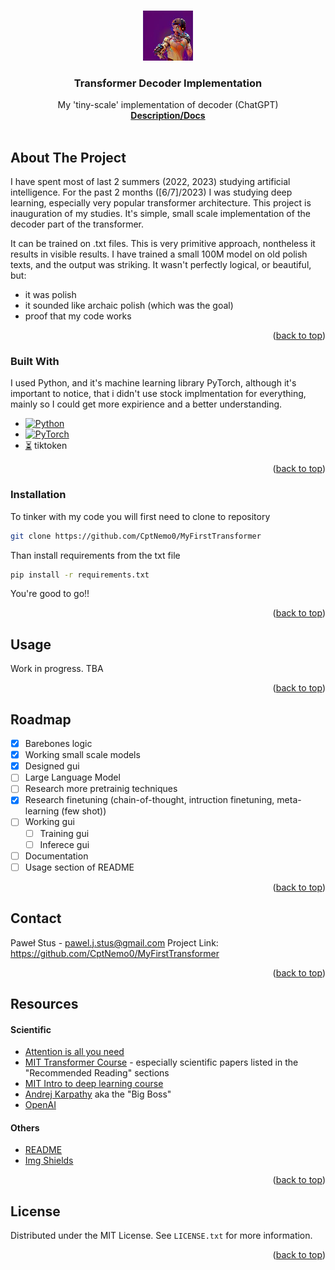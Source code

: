 <a name="readme-top"></a>

<!-- PROJECT LOGO -->
<br />
<div align="center">
  <a href="https://github.com/CptNemo0/MyFirstTransformer">
    <img src="images/logo.jpg" alt="Logo" width="80" height="80">
  </a>

  <h3 align="center">Transformer Decoder Implementation</h3>

  <p align="center">
    My 'tiny-scale' implementation of decoder (ChatGPT)
    <br />
    <a href="https://github.com/CptNemo0/MyFirstTransformer"><strong>Description/Docs</strong></a>
    <br />
    <br />
  </p>
</div>

<!-- ABOUT THE PROJECT -->
## About The Project
<!--
[![Product Name Screen Shot][product-screenshot]](https://example.com)-->

I have spent most of last 2 summers (2022, 2023) studying artificial intelligence. For the past 2 months ([6/7]/2023) I was studying deep learning, especially very popular transformer architecture. This project is inauguration of my studies. It's simple, small scale implementation of the decoder part of the transformer. 

It can be trained on .txt files. This is very primitive approach, nontheless it results in visible results. I have trained a small 100M model on old polish texts, and the output was striking. It wasn't perfectly logical, or beautiful, but:
* it was polish
* it sounded like archaic polish (which was the goal)
* proof that my code works
<p align="right">(<a href="#readme-top">back to top</a>)</p>

### Built With

I used Python, and it's machine learning library PyTorch, although it's important to notice, that i didn't use stock implmentation for everything, mainly so I could get more expirience and a better understanding.

* [![Python][Python]][Python-url]
* [![PyTorch][Pytorch]][Pytorch-url]
* [⏳]([TikToken-url]) tiktoken
<p align="right">(<a href="#readme-top">back to top</a>)</p>


### Installation

To tinker with my code you will first need to clone to repository
   ```sh
   git clone https://github.com/CptNemo0/MyFirstTransformer
   ```
Than install requirements from the txt file
   ```sh
   pip install -r requirements.txt
   ```
You're good to go!!
<p align="right">(<a href="#readme-top">back to top</a>)</p>

<!-- USAGE EXAMPLES -->
## Usage

Work in progress. TBA

<p align="right">(<a href="#readme-top">back to top</a>)</p>

<!-- ROADMAP -->
## Roadmap

- [x] Barebones logic
- [x] Working small scale models
- [x] Designed gui
- [ ] Large Language Model 
- [ ] Research more pretrainig techniques
- [x] Research finetuning (chain-of-thought, intruction finetuning, meta-learning (few shot))
- [ ] Working gui
    - [ ] Training gui
    - [ ] Inferece gui
- [ ] Documentation
- [ ] Usage section of README

<p align="right">(<a href="#readme-top">back to top</a>)</p>

## Contact

Paweł Stus - pawel.j.stus@gmail.com 
Project Link: https://github.com/CptNemo0/MyFirstTransformer
<p align="right">(<a href="#readme-top">back to top</a>)</p>


## Resources
#### Scientific
* [Attention is all you need](https://arxiv.org/abs/1706.03762)
* [MIT Transformer Course](https://web.stanford.edu/class/cs25/) - especially scientific papers listed in the "Recommended Reading" sections
* [MIT Intro to deep learning course](http://introtodeeplearning.com/)
* [Andrej Karpathy](https://karpathy.ai/) aka the "Big Boss" 
* [OpenAI](https://openai.com/)

#### Others
* [README](https://github.com/othneildrew/Best-README-Template)
* [Img Shields](https://shields.io)
<p align="right">(<a href="#readme-top">back to top</a>)</p>


<!-- LICENSE -->
## License

Distributed under the MIT License. See `LICENSE.txt` for more information.
<p align="right">(<a href="#readme-top">back to top</a>)</p>


[Python]: https://img.shields.io/badge/python-3670A0?style=for-the-badge&logo=python&logoColor=ffdd54
[Python-url]: https://www.python.org/downloads/release/python-3114/

[Pytorch]: https://img.shields.io/badge/PyTorch-EE4C2C?logo=pytorch&logoColor=fff&style=for-the-badge
[Pytorch-url]: https://pytorch.org/

[TikToken]: ⏳
[TikToken-url]: https://github.com/openai/tiktoken

